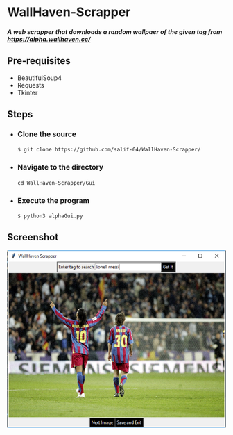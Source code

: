 # WallHaven-Scrapper
##### A web scrapper that downloads a random wallpaer of the given tag from https://alpha.wallhaven.cc/

## Pre-requisites
* BeautifulSoup4
* Requests
* Tkinter

## Steps
* ### Clone the source
    `$ git clone https://github.com/salif-04/WallHaven-Scrapper/`
* ### Navigate to the directory
    `cd WallHaven-Scrapper/Gui`
* ### Execute the program
    `$ python3 alphaGui.py`

## Screenshot
![WALLHAVEN GUI](Gui/lionell+messi.png)
